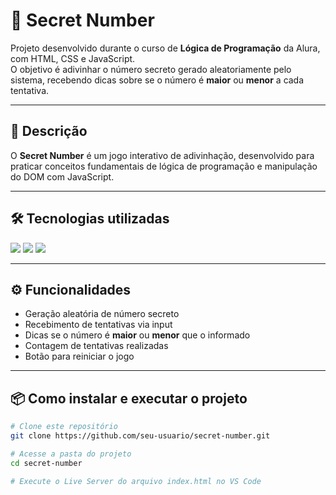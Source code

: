 # 🔢 Secret Number  

Projeto desenvolvido durante o curso de **Lógica de Programação** da Alura, com HTML, CSS e JavaScript.  
O objetivo é adivinhar o número secreto gerado aleatoriamente pelo sistema, recebendo dicas sobre se o número é **maior** ou **menor** a cada tentativa.  

---

## 📖 Descrição  

O **Secret Number** é um jogo interativo de adivinhação, desenvolvido para praticar conceitos fundamentais de lógica de programação e manipulação do DOM com JavaScript.  

---

## 🛠 Tecnologias utilizadas  

<div>
  <img src="https://img.shields.io/badge/HTML5-E34F26?style=for-the-badge&logo=html5&logoColor=white">
  <img src="https://img.shields.io/badge/CSS3-1572B6?style=for-the-badge&logo=css3&logoColor=white">
  <img src="https://img.shields.io/badge/JavaScript-323330?style=for-the-badge&logo=javascript&logoColor=F7DF1E">
</div>

---

## ⚙ Funcionalidades  

- Geração aleatória de número secreto  
- Recebimento de tentativas via input  
- Dicas se o número é **maior** ou **menor** que o informado  
- Contagem de tentativas realizadas  
- Botão para reiniciar o jogo  

---

## 📦 Como instalar e executar o projeto  

```bash
# Clone este repositório
git clone https://github.com/seu-usuario/secret-number.git

# Acesse a pasta do projeto
cd secret-number

# Execute o Live Server do arquivo index.html no VS Code
